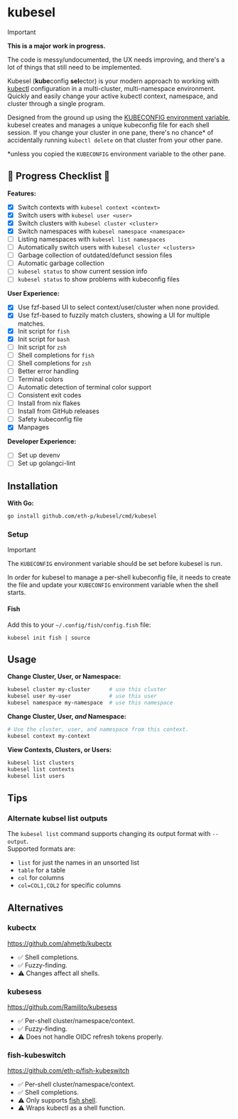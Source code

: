 # kubesel

>[!important]
> **This is a major work in progress.**
>
> The code is messy/undocumented, the UX needs improving, and
> there's a lot of things that still need to be implemented.

Kubesel (**kube**config **sel**ector) is your modern approach to working with
[kubectl](https://kubernetes.io/docs/reference/kubectl/) configuration in a
multi-cluster, multi-namespace environment. Quickly and easily change your
active kubectl context, namespace, and cluster through a single program.

Designed from the ground up using the [KUBECONFIG environment variable](https://kubernetes.io/docs/concepts/configuration/organize-cluster-access-kubeconfig/#the-kubeconfig-environment-variable),
kubesel creates and manages a unique kubeconfig file for each shell session.
If you change your cluster in one pane, there's no chance\* of accidentally
running `kubectl delete` on that cluster from your other pane.

\*unless you copied the `KUBECONFIG` environment variable to the other pane.

## 🚧 Progress Checklist 🚧

**Features:**

 - [x] Switch contexts with `kubesel context <context>`
 - [x] Switch users with `kubesel user <user>`
 - [x] Switch clusters with `kubesel cluster <cluster>`
 - [x] Switch namespaces with `kubesel namespace <namespace>`
 - [ ] Listing namespaces with `kubesel list namespaces`
 - [ ] Automatically switch users with `kubesel cluster <clusters>`
 - [ ] Garbage collection of outdated/defunct session files
 - [ ] Automatic garbage collection
 - [ ] `kubesel status` to show current session info
 - [ ] `kubesel status` to show problems with kubeconfig files

**User Experience:**

 - [x] Use fzf-based UI to select context/user/cluster when none provided.
 - [x] Use fzf-based to fuzzily match clusters, showing a UI for multiple matches.
 - [x] Init script for `fish`
 - [x] Init script for `bash`
 - [ ] Init script for `zsh`
 - [ ] Shell completions for `fish`
 - [ ] Shell completions for `zsh`
 - [ ] Better error handling
 - [ ] Terminal colors
 - [ ] Automatic detection of terminal color support
 - [ ] Consistent exit codes
 - [ ] Install from nix flakes
 - [ ] Install from GitHub releases
 - [ ] Safety kubeconfig file
 - [x] Manpages

**Developer Experience:**

 - [ ] Set up devenv
 - [ ] Set up golangci-lint

## Installation

**With Go:**

```bash
go install github.com/eth-p/kubesel/cmd/kubesel
```

### Setup

> [!important]
> The `KUBECONFIG` environment variable should be set before kubesel is run.

In order for kubesel to manage a per-shell kubeconfig file, it needs to create
the file and update your `KUBECONFIG` environment variable when the shell
starts.

#### Fish

Add this to your `~/.config/fish/config.fish` file:

```fish
kubesel init fish | source
```

## Usage

**Change Cluster, User, or Namespace:**
```bash
kubesel cluster my-cluster      # use this cluster
kubesel user my-user            # use this user
kubesel namespace my-namespace  # use this namespace
```

**Change Cluster, User, _and_ Namespace:**
```bash
# Use the cluster, user, and namespace from this context.
kubesel context my-context
```

**View Contexts, Clusters, or Users:**
```bash
kubesel list clusters
kubesel list contexts
kubesel list users
```

## Tips

### Alternate kubsel list outputs

The `kubesel list` command supports changing its output format with `--output`.  
Supported formats are:

 - `list` for just the names in an unsorted list
 - `table` for a table
 - `col` for columns
 - `col=COL1,COL2` for specific columns


## Alternatives

### kubectx
https://github.com/ahmetb/kubectx

 - ✅ Shell completions.
 - ✅ Fuzzy-finding.
 - ⚠️ Changes affect all shells.

### kubesess
https://github.com/Ramilito/kubesess

 - ✅ Per-shell cluster/namespace/context.
 - ✅ Fuzzy-finding.
 - ⚠️ Does not handle OIDC refresh tokens properly.

### fish-kubeswitch
https://github.com/eth-p/fish-kubeswitch

 - ✅ Per-shell cluster/namespace/context.
 - ✅ Shell completions.
 - ⚠️ Only supports [fish shell](https://fishshell.com/).
 - ⚠️ Wraps kubectl as a shell function.
